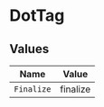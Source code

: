 # DotTag


## Values

| Name       | Value      |
| ---------- | ---------- |
| `Finalize` | finalize   |